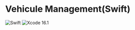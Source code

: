 # Vehicule Management(Swift)


![Swift](https://img.shields.io/badge/Language-Swift-orange)
![Xcode 16.1](https://img.shields.io/badge/IDE-Xcode%2012-blue)
